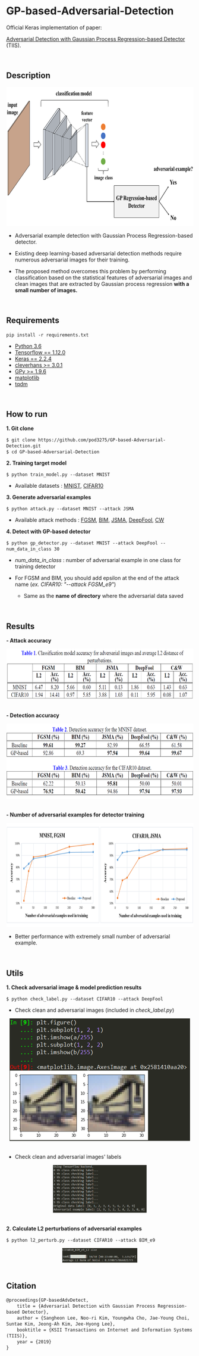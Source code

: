 # GP-based-Adversarial-Detection

Official Keras implementation of paper:

[Adversarial Detection with Gaussian Process Regression-based Detector](http://www.itiis.org/digital-library/manuscript/2475) (TIIS).

<br>

## Description

<div align="center">
  <img src="https://github.com/pod3275/GP-based-Adversarial-Detection/blob/master/assets/model.png" width="754" height="374"><br>
</div>

- Adversarial example detection with Gaussian Process Regression-based detector.

- Existing deep learning-based adversarial detection methods require numerous adversarial images for their training. 

- The proposed method overcomes this problem by performing classification based on the statistical features of adversarial images and clean images that are extracted by Gaussian process regression **with a small number of images.**
  
<br>

## Requirements

```
pip install -r requirements.txt
```

- [Python 3.6](https://www.python.org/downloads/)
- [Tensorflow == 1.12.0](https://github.com/tensorflow/tensorflow)
- [Keras == 2.2.4](https://github.com/keras-team/keras)
- [cleverhans >= 3.0.1](https://github.com/tensorflow/cleverhans)
- [GPy >= 1.9.6](https://github.com/SheffieldML/GPy)
- [matplotlib](https://matplotlib.org/)
- [tqdm](https://github.com/tqdm/tqdm)


<br>

## How to run
**1. Git clone**
```
$ git clone https://github.com/pod3275/GP-based-Adversarial-Detection.git
$ cd GP-based-Adversarial-Detection
```

**2. Training target model**
```
$ python train_model.py --dataset MNIST
```

- Available datasets : [MNIST](http://yann.lecun.com/exdb/mnist/), [CIFAR10](https://www.cs.toronto.edu/~kriz/cifar.html)

**3. Generate adversarial examples**
```
$ python attack.py --dataset MNIST --attack JSMA
```

- Available attack methods : [FGSM](https://arxiv.org/pdf/1412.6572.pdf), [BIM](https://arxiv.org/pdf/1607.02533.pdf), [JSMA](https://arxiv.org/pdf/1511.07528.pdf), [DeepFool](https://arxiv.org/pdf/1511.04599.pdf), [CW](https://arxiv.org/pdf/1608.04644.pdf) 

**4. Detect with GP-based detector**
```
$ python gp_detector.py --dataset MNIST --attack DeepFool --num_data_in_class 30
```

- *num_data_in_class* : number of adversarial example in one class for training detector

- For FGSM and BIM, you should add epsilon at the end of the attack name (*ex. CIFAR10: "--attack FGSM_e9"*)
  - Same as the **name of directory** where the adversarial data saved


<br>

## Results
**- Attack accuracy**

<div align="center">
 <img src="https://github.com/pod3275/GP-based-Adversarial-Detection/blob/master/assets/Table%201.png" width="700" height="136"><br><br>
</div>
  
**- Detection accuracy**

<div align="center">
 <img src="https://github.com/pod3275/GP-based-Adversarial-Detection/blob/master/assets/Table%202%2C3.png" width="700" height="202"><br><br>
</div>
 
**- Number of adversarial examples for detector training**

<div align="center">
 <img src="https://github.com/pod3275/GP-based-Adversarial-Detection/blob/master/assets/graph.png" width="828" height="279">
</div>

  - Better performance with extremely small number of adversarial example.
  
<br>

## Utils
**1. Check adversarial image & model prediction results**
```
$ python check_label.py --dataset CIFAR10 --attack DeepFool
```

  - Check clean and adversarial images (included in *check_label.py*)
  
<div align="center">
 <img src="https://github.com/pod3275/GP-based-Adversarial-Detection/blob/master/assets/check_image.png"><br><br>
</div>

  - Check clean and adversarial images' labels
 
<div align="center">
 <img src="https://github.com/pod3275/GP-based-Adversarial-Detection/blob/master/assets/check_label.png" width="50%"><br><br>
</div>
  
**2. Calculate L2 perturbations of adversarial examples**
```
$ python l2_perturb.py --dataset CIFAR10 --attack BIM_e9
```

<div align="center">
 <img src="https://github.com/pod3275/GP-based-Adversarial-Detection/blob/master/assets/check_L2_perturbations.png" width="40%"><br><br>
</div>

## Citation
```
@proceedings{GP-basedAdvDetect,
	title = {Adversarial Detection with Gaussian Process Regression-based Detector},
	author = {Sangheon Lee, Noo-ri Kim, Youngwha Cho, Jae-Young Choi, Suntae Kim, Jeong-Ah Kim, Jee-Hyong Lee},
	booktitle = {KSII Transactions on Internet and Information Systems (TIIS)},
	year = {2019}
}
```
